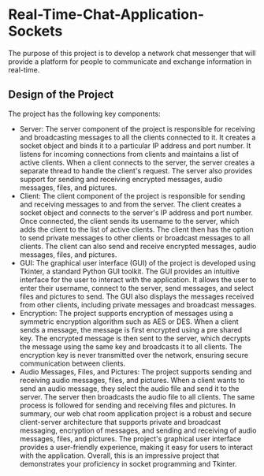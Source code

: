 # Real-Time-Chat-Application-Sockets
The purpose of this project is to develop a network chat messenger that will  provide a platform for people to communicate and exchange information in real-time.

## Design of the Project
The project has the following key components:
* Server: The server component of the project is responsible for receiving and broadcasting messages to all the clients connected to it. It creates a socket object and binds it to a particular IP address and port number. It listens for incoming connections from clients and maintains a list of active clients. When a client connects to the server, the server creates a separate thread to handle the client's request. The server also provides support for sending and receiving encrypted messages, audio messages, files, and pictures.
* Client: The client component of the project is responsible for sending and receiving messages to and from the server. The client creates a socket object and connects to the server's IP address and port number. Once connected, the client sends its username to the server, which adds the client to the list of active clients. The client then has the option to send private messages to other clients or broadcast messages to all clients. The client can also send and receive encrypted messages, audio messages, files, and pictures.
* GUI: The graphical user interface (GUI) of the project is developed using Tkinter, a standard Python GUI toolkit. The GUI provides an intuitive interface for the user to interact with the application. It allows the user to enter their username, connect to the server, send messages, and select files and pictures to send. The GUI also displays the messages received from other 
clients, including private messages and broadcast messages.
* Encryption: The project supports encryption of messages using a symmetric encryption algorithm such as AES or DES. When a client sends a message, the message is first encrypted using a pre shared key. The encrypted message is then sent to the server, which decrypts the message using the same key and broadcasts it to all clients. The encryption key is never transmitted over the network, ensuring secure communication between clients.
* Audio Messages, Files, and Pictures: The project supports sending and receiving audio messages, files, and pictures. When a client wants to send an audio message, they select the audio file and send it to the server. The server then broadcasts the audio file to all clients. The same process is followed for sending and receiving files and pictures.
In summary, our web chat room application project is a robust and secure client-server architecture that supports private and broadcast messaging, encryption of messages, and sending and receiving of audio messages, files, and pictures. The project's graphical user interface provides a user-friendly experience, making it easy for users to interact with the application. Overall, this is an impressive project that demonstrates your proficiency in socket programming and Tkinter.
